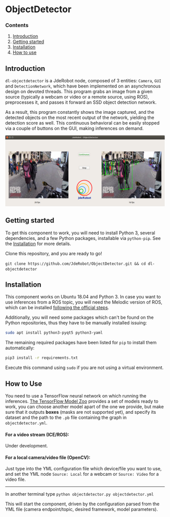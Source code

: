 # ObjectDetector

### Contents

1. [Introduction](#introduction)
2. [Getting started](#getting-started)
3. [Installation](#installation)
4. [How to use](#how-to-use)
## Introduction

`dl-objectdetector` is a JdeRobot node, composed of 3 entities: `Camera`, `GUI` and `DetectionNetwork`, which have been implemented on an asynchronous design on devoted threads. This program grabs an image from a given source (typically a webcam or video or a remote source, using ROS), preprocesses it, and passes it forward an SSD object detection network.

As a result, this program constantly shows the image captured, and the detected objects on the most recent output of the network, yielding the detection score as well. This continuous behavioral can be easily stopped via a couple of buttons on the GUI, making inferences on demand.


![Object Detector working](docs/images/objectdetector.png)

## Getting started
To get this component to work, you will need to install Python 3, several dependencies, and a few Python packages, installable via `python-pip`. See the [Installation](#installation) for more details.

Clone this repository, and you are ready to go!

`git clone https://github.com/JdeRobot/ObjectDetector.git && cd dl-objectdetector`



## Installation
This component works on Ubuntu 18.04 and Python 3. In case you want to use inferences from a ROS topic, you will need the Melodic version of ROS, which can be installed [following the official steps](http://wiki.ros.org/melodic/Installation/Ubuntu).

Additionally, you will need some packages which can't be found on the Python repositories, thus they have to be manually installed issuing:
```bash
sudo apt install python3-pyqt5 python3-yaml
```

The remaining required packages have been listed for `pip` to install them automatically:

```bash
pip3 install -r requirements.txt
```
Execute this command using `sudo` if you are not using a virtual environment.

## How to Use

You need to use a TensorFlow neural network on which running the inferences. [The TensorFlow Model Zoo](https://github.com/tensorflow/models/blob/master/research/object_detection/g3doc/detection_model_zoo.md) provides a set of models ready to work, you can choose another model apart of the one we provide, but make sure that it outputs __boxes__ (masks are not supported yet), and specify its dataset and the path to the `.pb` file containing the graph in `objectdetector.yml`.


#### For a video stream (ICE/ROS):
Under development.

#### For a local camera/video file (OpenCV):

Just type into the YML configuration file which device/file you want to use, and set the YML node `Source: Local` for a webcam or `Source: Video` for a video file.

---
In another terminal type `python objectdetector.py objectdetector.yml`


This will start the component, driven by the configuration parsed from the YML file (camera endpoint/topic, desired framework, model parameters).

